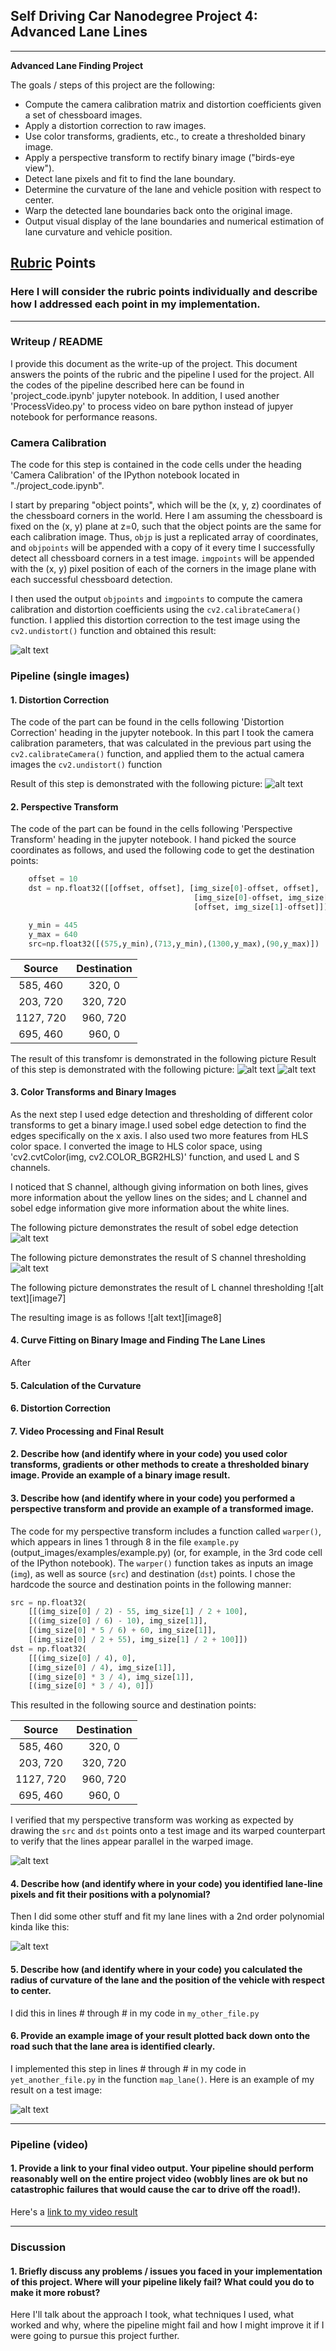## Self Driving Car Nanodegree Project 4: Advanced Lane Lines

---

**Advanced Lane Finding Project**

The goals / steps of this project are the following:

* Compute the camera calibration matrix and distortion coefficients given a set of chessboard images.
* Apply a distortion correction to raw images.
* Use color transforms, gradients, etc., to create a thresholded binary image.
* Apply a perspective transform to rectify binary image ("birds-eye view").
* Detect lane pixels and fit to find the lane boundary.
* Determine the curvature of the lane and vehicle position with respect to center.
* Warp the detected lane boundaries back onto the original image.
* Output visual display of the lane boundaries and numerical estimation of lane curvature and vehicle position.

[//]: # (Image References)

[image1]: ./output_images/camera_calibration_test.png "Undistorted"
[image2]: ./output_images/distortion_correction.png "Road Transformed"
[image3]: ./output_images/perspective_transform.png "Perspective Transform"
[image4]: ./output_images/perspective_transform.png "Perspective Transform2"
[image5]: ./examples/color_fit_lines.jpg "Fit Visual"
[image6]: ./examples/example_output.jpg "Output"
[video1]: ./project_video.mp4 "Video"

## [Rubric](https://review.udacity.com/#!/rubrics/571/view) Points

### Here I will consider the rubric points individually and describe how I addressed each point in my implementation.  

---

### Writeup / README

I provide this document as the write-up of the project. This document answers the points of the rubric and the pipeline I used for the project. All the codes of the pipeline described here can be found in 'project_code.ipynb' jupyter notebook. In addition, I used another 'ProcessVideo.py' to process video on bare python instead of jupyer notebook for performance reasons.

### Camera Calibration

The code for this step is contained in the code cells under the heading 'Camera Calibration' of the IPython notebook located in "./project_code.ipynb".  

I start by preparing "object points", which will be the (x, y, z) coordinates of the chessboard corners in the world. Here I am assuming the chessboard is fixed on the (x, y) plane at z=0, such that the object points are the same for each calibration image.  Thus, `objp` is just a replicated array of coordinates, and `objpoints` will be appended with a copy of it every time I successfully detect all chessboard corners in a test image.  `imgpoints` will be appended with the (x, y) pixel position of each of the corners in the image plane with each successful chessboard detection.  

I then used the output `objpoints` and `imgpoints` to compute the camera calibration and distortion coefficients using the `cv2.calibrateCamera()` function.  I applied this distortion correction to the test image using the `cv2.undistort()` function and obtained this result: 

![alt text][image1]

### Pipeline (single images)

#### 1. Distortion Correction

The code of the part can be found in the cells following 'Distortion Correction' heading in the jupyter notebook. In this part I took the camera calibration parameters, that was calculated in the previous part using the `cv2.calibrateCamera()` function, and applied them to the actual camera images the `cv2.undistort()` function

Result of this step is demonstrated with the following picture:
![alt text][image2]

#### 2. Perspective Transform
The code of the part can be found in the cells following 'Perspective Transform' heading in the jupyter notebook. I hand picked the source coordinates as follows, and used the following code to get the destination points:

```python
    offset = 10
    dst = np.float32([[offset, offset], [img_size[0]-offset, offset], 
                                         [img_size[0]-offset, img_size[1]-offset], 
                                         [offset, img_size[1]-offset]])

    y_min = 445
    y_max = 640
    src=np.float32([(575,y_min),(713,y_min),(1300,y_max),(90,y_max)])
```

| Source        | Destination   | 
|:-------------:|:-------------:| 
| 585, 460      | 320, 0        | 
| 203, 720      | 320, 720      |
| 1127, 720     | 960, 720      |
| 695, 460      | 960, 0        |

The result of this transfomr is demonstrated in the following picture
Result of this step is demonstrated with the following picture:
![alt text][image3]
![alt text][image4]

#### 3. Color Transforms and Binary Images
As the next step I used edge detection and thresholding of different color transforms to get a binary image.I used sobel edge detection to find the edges specifically on the x axis. I also used two more features from HLS color space. I converted the image to HLS color space, using 'cv2.cvtColor(img, cv2.COLOR_BGR2HLS)' function, and used L and S channels.

I noticed that S channel, although giving information on both lines, gives more information about the yellow lines on the sides; and L channel and sobel edge information give more information about the white lines.

The following picture demonstrates the result of sobel edge detection
![alt text][image5]

The following picture demonstrates the result of S channel thresholding
![alt text][image6]

The following picture demonstrates the result of L channel thresholding
![alt text][image7]

The resulting image is as follows
![alt text][image8]

#### 4. Curve Fitting on Binary Image and Finding The Lane Lines

After 

#### 5. Calculation of the Curvature 

#### 6. Distortion Correction

#### 7. Video Processing and Final Result

#### 2. Describe how (and identify where in your code) you used color transforms, gradients or other methods to create a thresholded binary image.  Provide an example of a binary image result.



#### 3. Describe how (and identify where in your code) you performed a perspective transform and provide an example of a transformed image.

The code for my perspective transform includes a function called `warper()`, which appears in lines 1 through 8 in the file `example.py` (output_images/examples/example.py) (or, for example, in the 3rd code cell of the IPython notebook).  The `warper()` function takes as inputs an image (`img`), as well as source (`src`) and destination (`dst`) points.  I chose the hardcode the source and destination points in the following manner:

```python
src = np.float32(
    [[(img_size[0] / 2) - 55, img_size[1] / 2 + 100],
    [((img_size[0] / 6) - 10), img_size[1]],
    [(img_size[0] * 5 / 6) + 60, img_size[1]],
    [(img_size[0] / 2 + 55), img_size[1] / 2 + 100]])
dst = np.float32(
    [[(img_size[0] / 4), 0],
    [(img_size[0] / 4), img_size[1]],
    [(img_size[0] * 3 / 4), img_size[1]],
    [(img_size[0] * 3 / 4), 0]])
```

This resulted in the following source and destination points:

| Source        | Destination   | 
|:-------------:|:-------------:| 
| 585, 460      | 320, 0        | 
| 203, 720      | 320, 720      |
| 1127, 720     | 960, 720      |
| 695, 460      | 960, 0        |

I verified that my perspective transform was working as expected by drawing the `src` and `dst` points onto a test image and its warped counterpart to verify that the lines appear parallel in the warped image.

![alt text][image4]

#### 4. Describe how (and identify where in your code) you identified lane-line pixels and fit their positions with a polynomial?

Then I did some other stuff and fit my lane lines with a 2nd order polynomial kinda like this:

![alt text][image5]

#### 5. Describe how (and identify where in your code) you calculated the radius of curvature of the lane and the position of the vehicle with respect to center.

I did this in lines # through # in my code in `my_other_file.py`

#### 6. Provide an example image of your result plotted back down onto the road such that the lane area is identified clearly.

I implemented this step in lines # through # in my code in `yet_another_file.py` in the function `map_lane()`.  Here is an example of my result on a test image:

![alt text][image6]

---

### Pipeline (video)

#### 1. Provide a link to your final video output.  Your pipeline should perform reasonably well on the entire project video (wobbly lines are ok but no catastrophic failures that would cause the car to drive off the road!).

Here's a [link to my video result](./project_video.mp4)

---

### Discussion

#### 1. Briefly discuss any problems / issues you faced in your implementation of this project.  Where will your pipeline likely fail?  What could you do to make it more robust?

Here I'll talk about the approach I took, what techniques I used, what worked and why, where the pipeline might fail and how I might improve it if I were going to pursue this project further.  
